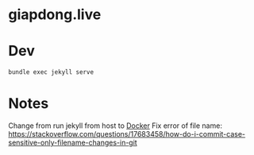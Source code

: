 # giapdong.live

# Dev

```
bundle exec jekyll serve

```

# Notes

Change from run jekyll from host to [Docker](https://ddewaele.github.io/running-jekyll-in-docker/)
Fix error of file name: https://stackoverflow.com/questions/17683458/how-do-i-commit-case-sensitive-only-filename-changes-in-git